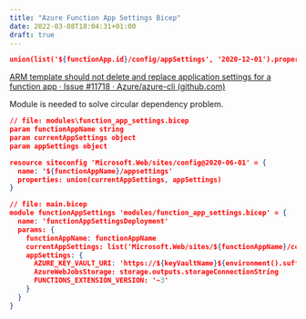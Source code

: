```yaml
---
title: "Azure Function App Settings Bicep"
date: 2022-03-08T18:04:31+01:00
draft: true
---
```


```json
union(list('${functionApp.id}/config/appSettings', '2020-12-01').properties, newSetting)
```

[ARM template should not delete and replace application settings for a function app · Issue #11718 · Azure/azure-cli (github.com)](https://github.com/Azure/azure-cli/issues/11718)

Module is needed to solve circular dependency problem.

```json
// file: modules\function_app_settings.bicep
param functionAppName string
param currentAppSettings object
param appSettings object

resource siteconfig 'Microsoft.Web/sites/config@2020-06-01' = {
  name: '${functionAppName}/appsettings'
  properties: union(currentAppSettings, appSettings)
}

// file: main.bicep
module functionAppSettings 'modules/function_app_settings.bicep' = {
  name: 'functionAppSettingsDeployment'
  params: {
    functionAppName: functionAppName
    currentAppSettings: list('Microsoft.Web/sites/${functionAppName}/config/appsettings', '2020-06-01').properties
    appSettings: {
      AZURE_KEY_VAULT_URI: 'https://${keyVaultName}${environment().suffixes.keyvaultDns}'
      AzureWebJobsStorage: storage.outputs.storageConnectionString
      FUNCTIONS_EXTENSION_VERSION: '~3'
    }
  }
}
```
